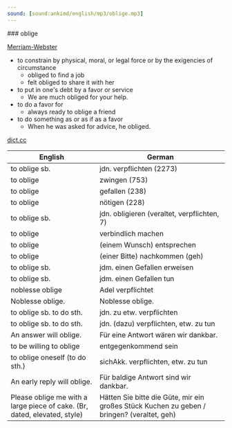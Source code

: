 ```yaml
---
sound: [sound:ankimd/english/mp3/oblige.mp3]
---
```


\### oblige

[Merriam-Webster](https://www.merriam-webster.com/dictionary/oblige)

- to constrain by physical, moral, or legal force or by the exigencies of circumstance
    - obliged to find a job
    - felt obliged to share it with her
- to put in one's debt by a favor or service
    - We are much obliged for your help.
- to do a favor for
    - always ready to oblige a friend
- to do something as or as if as a favor
    - When he was asked for advice, he obliged.

[dict.cc](https://www.dict.cc/oblige)

| English        | German       |
| -------------- | ------------ |
| to oblige sb. | jdn. verpflichten (2273) |
| to oblige | zwingen (753) |
| to oblige | gefallen (238) |
| to oblige | nötigen (228) |
| to oblige sb. | jdn. obligieren (veraltet, verpflichten, 7) |
| to oblige | verbindlich machen |
| to oblige | (einem Wunsch) entsprechen |
| to oblige | (einer Bitte) nachkommen (geh) |
| to oblige sb. | jdm. einen Gefallen erweisen |
| to oblige sb. | jdm. einen Gefallen tun |
| noblesse oblige | Adel verpflichtet |
| Noblesse oblige. | Noblesse oblige. |
| to oblige sb. to do sth. | jdn. zu etw. verpflichten |
| to oblige sb. to do sth. | jdn. (dazu) verpflichten, etw. zu tun |
| An answer will oblige. | Für eine Antwort wären wir dankbar. |
| to be willing to oblige | entgegenkommend sein |
| to oblige oneself (to do sth.) | sichAkk. verpflichten, etw. zu tun |
| An early reply will oblige. | Für baldige Antwort sind wir dankbar. |
| Please oblige me with a large piece of cake. (Br, dated, elevated, style) | Hätten Sie bitte die Güte, mir ein großes Stück Kuchen zu geben / bringen? (veraltet, geh) |

